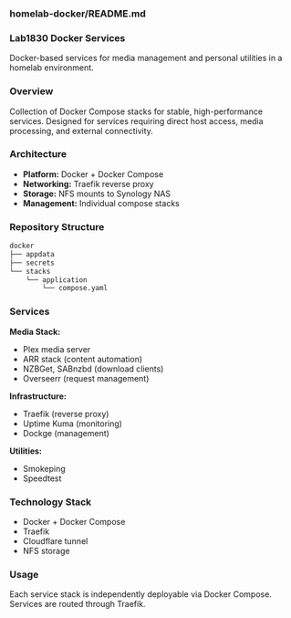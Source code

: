 ### homelab-docker/README.md

### Lab1830 Docker Services

Docker-based services for media management and personal utilities in a homelab environment.

### Overview

Collection of Docker Compose stacks for stable, high-performance services. Designed for services requiring direct host access, media processing, and external connectivity.

### Architecture

- **Platform:** Docker + Docker Compose
- **Networking:** Traefik reverse proxy
- **Storage:** NFS mounts to Synology NAS
- **Management:** Individual compose stacks

### Repository Structure
```bash
docker
├── appdata
├── secrets
└── stacks
    └── application
        └── compose.yaml
```
### Services

**Media Stack:**
- Plex media server
- ARR stack (content automation)
- NZBGet, SABnzbd (download clients)
- Overseerr (request management)

**Infrastructure:**
- Traefik (reverse proxy)
- Uptime Kuma (monitoring)
- Dockge (management)

**Utilities:**
- Smokeping
- Speedtest

### Technology Stack

- Docker + Docker Compose
- Traefik
- Cloudflare tunnel
- NFS storage

### Usage

Each service stack is independently deployable via Docker Compose. Services are routed through Traefik.
